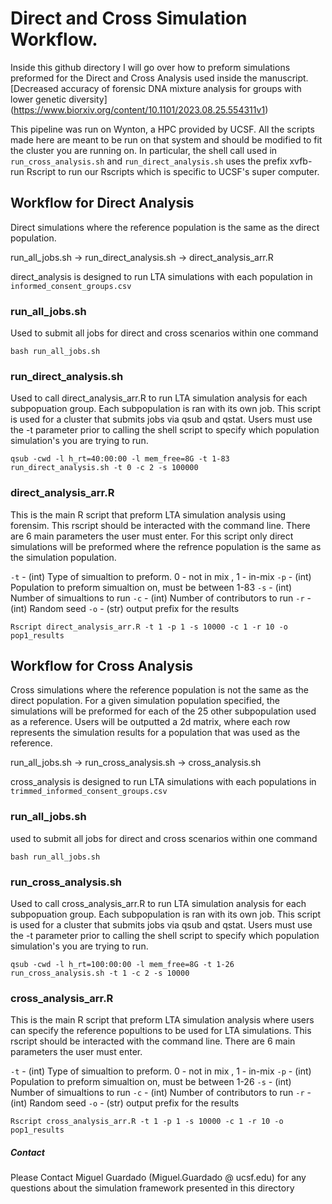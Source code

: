 # Direct and Cross Simulation Workflow.


Inside this github directory I will go over how to preform simulations preformed for
the Direct and Cross Analysis used inside the manuscript. [Decreased accuracy of forensic DNA mixture analysis for groups with lower genetic diversity] (https://www.biorxiv.org/content/10.1101/2023.08.25.554311v1)

This pipeline was run on Wynton, a HPC provided by UCSF. All the 
scripts made here are meant to be run on that system and should be modified to 
fit the cluster you are running on. In particular, the shell call used in `run_cross_analysis.sh`
and `run_direct_analysis.sh` uses the prefix xvfb-run Rscript to run our Rscripts 
which is specific to UCSF's super computer. 


## Workflow for Direct Analysis 

Direct simulations where the reference population is the same as the direct population. 

run_all_jobs.sh -> run_direct_analysis.sh -> direct_analysis_arr.R

direct_analysis is designed to run LTA simulations with each population in `informed_consent_groups.csv` 

### run_all_jobs.sh 
Used to submit all jobs for direct and cross scenarios within one command 

```{bash}
bash run_all_jobs.sh
```

### run_direct_analysis.sh
Used to call direct_analysis_arr.R to run LTA simulation analysis for
each subpopuation group. Each subpopulation is ran with its own job. This script
is used for a cluster that submits jobs via qsub and qstat. Users must use
the -t parameter prior to calling the shell script to specify which population simulation's 
you are trying to run. 

```{bash}
qsub -cwd -l h_rt=40:00:00 -l mem_free=8G -t 1-83 run_direct_analysis.sh -t 0 -c 2 -s 100000
```


### direct_analysis_arr.R 
This is the main R script that preform LTA simulation analysis
using forensim. This rscript should be interacted with the command line. There 
are 6 main parameters the user must enter. For this script only direct simulations will be preformed
where the refrence population is the same as the simulation population.

`-t` - (int) Type of simualtion to preform. 0 - not in mix , 1 - in-mix
`-p` - (int) Population to preform simualtion on, must be between 1-83
`-s` - (int) Number of simualtions to run
`-c` - (int) Number of contributors to run
`-r` - (int) Random seed 
`-o` - (str) output prefix for the results

```{bash}
Rscript direct_analysis_arr.R -t 1 -p 1 -s 10000 -c 1 -r 10 -o pop1_results
```



## Workflow for Cross Analysis 
Cross simulations where the reference population is not the same as the direct population. For a given simulation 
population specified, the simulations will be preformed for each of the 25 other subpopulation used as a reference.
Users will be outputted a 2d matrix, where each row represents the simulation results for a population that was used
as the reference. 

run_all_jobs.sh -> run_cross_analysis.sh -> cross_analysis.sh 

cross_analysis is designed to run LTA simulations with each populations in `trimmed_informed_consent_groups.csv`

### run_all_jobs.sh 
used to submit all jobs for direct and cross scenarios within one command 

```{bash}
bash run_all_jobs.sh
```

### run_cross_analysis.sh
Used to call cross_analysis_arr.R to run LTA simulation analysis for
each subpopuation group. Each subpopulation is ran with its own job. This script
is used for a cluster that submits jobs via qsub and qstat. Users must use
the -t parameter prior to calling the shell script to specify which population simulation's 
you are trying to run. 

```{bash}
qsub -cwd -l h_rt=100:00:00 -l mem_free=8G -t 1-26 run_cross_analysis.sh -t 1 -c 2 -s 10000
```


### cross_analysis_arr.R 
This is the main R script that preform LTA simulation analysis where users can specify the reference popultions to be 
used for LTA simulations. This rscript should be interacted with the command line. There 
are 6 main parameters the user must enter. 

`-t` - (int) Type of simualtion to preform. 0 - not in mix , 1 - in-mix
`-p` - (int) Population to preform simualtion on, must be between 1-26
`-s` - (int) Number of simualtions to run
`-c` - (int) Number of contributors to run
`-r` - (int) Random seed 
`-o` - (str) output prefix for the results

```{bash}
Rscript cross_analysis_arr.R -t 1 -p 1 -s 10000 -c 1 -r 10 -o pop1_results
```

##### Contact
Please Contact Miguel Guardado (Miguel.Guardado @ ucsf.edu) for any questions 
about the simulation framework presented in this directory 

